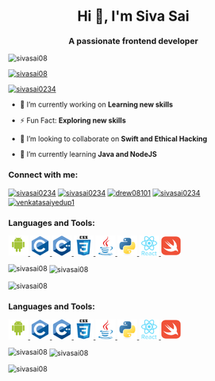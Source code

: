 <h1 align="center">Hi 👋, I'm Siva Sai</h1>
<h3 align="center">A passionate frontend developer</h3>

<p align="left"> <img src="https://komarev.com/ghpvc/?username=sivasai08&label=Profile%20views&color=0e75b6&style=flat" alt="sivasai08" /> </p>

<p align="left"> <a href="https://github.com/ryo-ma/github-profile-trophy"><img src="https://github-profile-trophy.vercel.app/?username=sivasai08" alt="sivasai08" /></a> </p>

<p align="left"> <a href="https://twitter.com/sivasai0234" target="blank"><img src="https://img.shields.io/twitter/follow/sivasai0234?logo=twitter&style=for-the-badge" alt="sivasai0234" /></a> </p>

- 🔭 I’m currently working on **Learning new skills**

- ⚡ Fun Fact: **Exploring new skills**

- 👯 I’m looking to collaborate on **Swift and Ethical Hacking**

- 🌱 I’m currently learning **Java and NodeJS**

<h3 align="left">Connect with me:</h3>
<p align="left">
<a href="https://twitter.com/sivasai0234" target="blank"><img align="center" src="https://raw.githubusercontent.com/rahuldkjain/github-profile-readme-generator/master/src/images/icons/Social/twitter.svg" alt="sivasai0234" height="30" width="40" /></a>
<a href="https://linkedin.com/in/sivasai0234" target="blank"><img align="center" src="https://raw.githubusercontent.com/rahuldkjain/github-profile-readme-generator/master/src/images/icons/Social/linked-in-alt.svg" alt="sivasai0234" height="30" width="40" /></a>
<a href="https://instagram.com/drew08101" target="blank"><img align="center" src="https://raw.githubusercontent.com/rahuldkjain/github-profile-readme-generator/master/src/images/icons/Social/instagram.svg" alt="drew08101" height="30" width="40" /></a>
<a href="https://www.codechef.com/users/sivasai0234" target="blank"><img align="center" src="https://cdn.jsdelivr.net/npm/simple-icons@3.1.0/icons/codechef.svg" alt="sivasai0234" height="30" width="40" /></a>
<a href="https://www.hackerrank.com/venkatasaiyedup1" target="blank"><img align="center" src="https://raw.githubusercontent.com/rahuldkjain/github-profile-readme-generator/master/src/images/icons/Social/hackerrank.svg" alt="venkatasaiyedup1" height="30" width="40" /></a>
</p>

<h3 align="left">Languages and Tools:</h3>
<p align="left"> <a href="https://developer.android.com" target="_blank" rel="noreferrer"> <img src="https://raw.githubusercontent.com/devicons/devicon/master/icons/android/android-original-wordmark.svg" alt="android" width="40" height="40"/> </a> <a href="https://www.cprogramming.com/" target="_blank" rel="noreferrer"> <img src="https://raw.githubusercontent.com/devicons/devicon/master/icons/c/c-original.svg" alt="c" width="40" height="40"/> </a> <a href="https://www.w3schools.com/cpp/" target="_blank" rel="noreferrer"> <img src="https://raw.githubusercontent.com/devicons/devicon/master/icons/cplusplus/cplusplus-original.svg" alt="cplusplus" width="40" height="40"/> </a> <a href="https://www.w3schools.com/css/" target="_blank" rel="noreferrer"> <img src="https://raw.githubusercontent.com/devicons/devicon/master/icons/css3/css3-original-wordmark.svg" alt="css3" width="40" height="40"/> </a> <a href="https://www.java.com" target="_blank" rel="noreferrer"> <img src="https://raw.githubusercontent.com/devicons/devicon/master/icons/java/java-original.svg" alt="java" width="40" height="40"/> </a> <a href="https://www.python.org" target="_blank" rel="noreferrer"> <img src="https://raw.githubusercontent.com/devicons/devicon/master/icons/python/python-original.svg" alt="python" width="40" height="40"/> </a> <a href="https://reactjs.org/" target="_blank" rel="noreferrer"> <img src="https://raw.githubusercontent.com/devicons/devicon/master/icons/react/react-original-wordmark.svg" alt="react" width="40" height="40"/> </a> <a href="https://developer.apple.com/swift/" target="_blank" rel="noreferrer"> <img src="https://raw.githubusercontent.com/devicons/devicon/master/icons/swift/swift-original.svg" alt="swift" width="40" height="40"/> </a> </p>

<p><img align="left" src="https://github-readme-stats.vercel.app/api/top-langs?username=sivasai08&show_icons=true&locale=en&layout=compact" alt="sivasai08" /></p>

<p>&nbsp;<img align="center" src="https://github-readme-stats.vercel.app/api?username=sivasai08&show_icons=true&locale=en" alt="sivasai08" /></p>

<p><img align="center" src="https://github-readme-streak-stats.herokuapp.com/?user=sivasai08&" alt="sivasai08" /></p>


<h3 align="left">Languages and Tools:</h3>
<p align="left"> <a href="https://developer.android.com" target="_blank" rel="noreferrer"> <img src="https://raw.githubusercontent.com/devicons/devicon/master/icons/android/android-original-wordmark.svg" alt="android" width="40" height="40"/> </a> <a href="https://www.cprogramming.com/" target="_blank" rel="noreferrer"> <img src="https://raw.githubusercontent.com/devicons/devicon/master/icons/c/c-original.svg" alt="c" width="40" height="40"/> </a> <a href="https://www.w3schools.com/cpp/" target="_blank" rel="noreferrer"> <img src="https://raw.githubusercontent.com/devicons/devicon/master/icons/cplusplus/cplusplus-original.svg" alt="cplusplus" width="40" height="40"/> </a> <a href="https://www.w3schools.com/css/" target="_blank" rel="noreferrer"> <img src="https://raw.githubusercontent.com/devicons/devicon/master/icons/css3/css3-original-wordmark.svg" alt="css3" width="40" height="40"/> </a> <a href="https://www.java.com" target="_blank" rel="noreferrer"> <img src="https://raw.githubusercontent.com/devicons/devicon/master/icons/java/java-original.svg" alt="java" width="40" height="40"/> </a> <a href="https://www.python.org" target="_blank" rel="noreferrer"> <img src="https://raw.githubusercontent.com/devicons/devicon/master/icons/python/python-original.svg" alt="python" width="40" height="40"/> </a> <a href="https://reactjs.org/" target="_blank" rel="noreferrer"> <img src="https://raw.githubusercontent.com/devicons/devicon/master/icons/react/react-original-wordmark.svg" alt="react" width="40" height="40"/> </a> <a href="https://developer.apple.com/swift/" target="_blank" rel="noreferrer"> <img src="https://raw.githubusercontent.com/devicons/devicon/master/icons/swift/swift-original.svg" alt="swift" width="40" height="40"/> </a> </p>

<p><img align="left" src="https://github-readme-stats.vercel.app/api/top-langs?username=sivasai08&show_icons=true&locale=en&layout=compact" alt="sivasai08" /></p>

<p>&nbsp;<img align="center" src="https://github-readme-stats.vercel.app/api?username=sivasai08&show_icons=true&locale=en" alt="sivasai08" /></p>

<p><img align="center" src="https://github-readme-streak-stats.herokuapp.com/?user=sivasai08&" alt="sivasai08" /></p>
